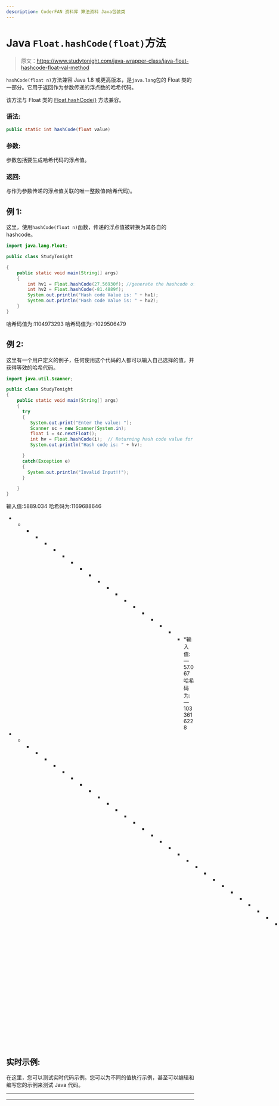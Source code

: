 ```yaml
---
description: CoderFAN 资料库 算法资料 Java包装类
---
```


# Java `Float.hashCode(float)`方法

> 原文：<https://www.studytonight.com/java-wrapper-class/java-float-hashcode-float-val-method>

`hashCode(float n)`方法兼容 Java 1.8 或更高版本，是`java.lang`包的 Float 类的一部分。它用于返回作为参数传递的浮点数的哈希代码。

该方法与 Float 类的 [Float.hashCode()](https://www.studytonight.com/java-wrapper-class/java-float-hashcode-method) 方法兼容。

### 语法:

```java
public static int hashCode(float value) 
```

### 参数:

参数包括要生成哈希代码的浮点值。

### 返回:

与作为参数传递的浮点值关联的唯一整数值(哈希代码)。

## 例 1:

这里，使用`hashCode(float n)`函数，传递的浮点值被转换为其各自的 hashcode。

```java
import java.lang.Float;

public class StudyTonight

{  
    public static void main(String[] args)  
    {  
        int hv1 = Float.hashCode(27.56930f); //generate the hashcode of the passed argument
        int hv2 = Float.hashCode(-81.4889f); 
        System.out.println("Hash code Value is: " + hv1); 
        System.out.println("Hash code Value is: " + hv2);
    }  
}
```

哈希码值为:1104973293
哈希码值为:-1029506479

## 例 2:

这里有一个用户定义的例子，任何使用这个代码的人都可以输入自己选择的值，并获得等效的哈希代码。

```java
import java.util.Scanner; 

public class StudyTonight
{  
    public static void main(String[] args)
    {  
      try
      {
         System.out.print("Enter the value: ");  
         Scanner sc = new Scanner(System.in);         
         float i = sc.nextFloat();  
         int hv = Float.hashCode(i);  // Returning hash code value for this object
         System.out.println("Hash code is: " + hv);

      }
      catch(Exception e)
      {
        System.out.println("Invalid Input!!");
      }

    }  
} 
```

输入值:5889.034
哈希码为:1169688646
* * * * * * * * * * * * * * * * * * * * *输入值:—57.067
哈希码为:—1033616228
* * * * * * * * * * * * * * * * * * * * * * * * * * * * * * * * * * *输入值:0x67
无效输入！！

## 实时示例:

在这里，您可以测试实时代码示例。您可以为不同的值执行示例，甚至可以编辑和编写您的示例来测试 Java 代码。

* * *

* * *